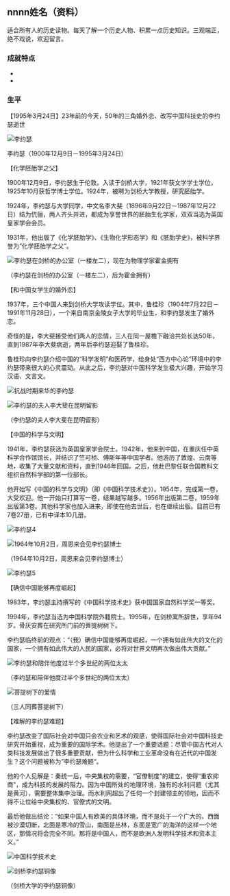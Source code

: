 ## nnnn姓名（资料）

适合所有人的历史读物。每天了解一个历史人物、积累一点历史知识。三观端正，绝不戏说，欢迎留言。  

### 成就特点

- ​
- ​


### 生平

【1995年3月24日】23年前的今天，50年的三角婚外恋、改写中国科技史的李约瑟逝世

![李约瑟](李约瑟.jpg)

李约瑟（1900年12月9日－1995年3月24日）

【化学胚胎学之父】

1900年12月9日，李约瑟生于伦敦。入读于剑桥大学，1921年获文学学士学位，1925年10月获哲学博士学位。1924年，被聘为剑桥大学教授，研究胚胎学。

1924年，李约瑟与大学同学，中文名李大斐（1896年9月22日－1987年12月22日）结为伉俪，两人齐头并进，都成为享誉世界的胚胎生化学家，双双当选为英国皇家学会会员。

1931年，他出版了《化学胚胎学》、《生物化学形态学》和《胚胎学史》，被科学界誉为“化学胚胎学之父”。

![李约瑟在剑桥的办公室（一楼左二），现在为物理学家霍金拥有](李约瑟在剑桥的办公室（一楼左二），现在为物理学家霍金拥有.jpg)

（李约瑟在剑桥的办公室（一楼左二），后为霍金拥有）

【和中国女学生的婚外恋】

1937年，三个中国人来到剑桥大学攻读学位。其中，鲁桂珍（1904年7月22日－1991年11月28日），一个来自南京金陵女子大学的毕业生，和李约瑟发生了婚外恋。

奇怪的是，李大斐接受他们两人的恋情，三人在同一屋檐下融洽共处长达50年，直到1987年李大斐病逝，两年后李约瑟迎娶了鲁桂珍。

鲁桂珍向李约瑟介绍中国的“科学发明”和医药学，给身处“西方中心论”环境中的李约瑟带来很大的心灵震动。从此之后，李约瑟对中国科学发生极大兴趣，开始学习汉语、文言文。

![抗战时期来华的李约瑟](抗战时期来华的李约瑟.jpg)

![李约瑟的夫人李大斐在昆明留影](李约瑟的夫人李大斐在昆明留影.jpeg)

（李约瑟的夫人李大斐在昆明留影）

【中国的科学与文明】

1941年，李约瑟获选为英国皇家学会院士。1942年，他来到中国，在重庆任中英科学合作馆馆长，并结识了竺可桢、傅斯年等中国学者。他游历了敦煌、云南等地，收集了大量文献和资料，直到1946年回国。之后，他赴巴黎任联合国教科文组织自然科学部的第一位部长。

他开始写《中国的科学与文明》（即《中国科学技术史》）。1954年，完成第一卷，大受欢迎。他一开始只打算写一卷，结果越写越多。1956年出版第二卷，1959年出版第3卷。其他科学家也加入进来，即使在他去世后，也在继续出版。目前已有7卷27册，已有中译本10几册。

![李约瑟4](李约瑟4.jpeg)

![1964年10月2日，周恩来会见李约瑟博士](1964年10月2日，周恩来会见李约瑟博士.jpeg)

（1964年10月2日，周恩来会见李约瑟博士）

![李约瑟5](李约瑟5.jpeg)

【确信中国能够再度崛起】

1983年，李约瑟主持撰写的《中国科学技术史》获中国国家自然科学奖一等奖。

1994年，李约瑟当选为中国科学院外籍院士。1995年，在剑桥寓所辞世，享年94岁。骨灰安葬在研究所门前的菩提树树下。

李约瑟临终前的观点：“（我）确信中国能够再度崛起，一个拥有如此伟大的文化的国家，一个拥有如此伟大的人民的国家，必将对世界文明再次做出伟大贡献。”

![李约瑟和陪伴他度过半个多世纪的两位太太](李约瑟和陪伴他度过半个多世纪的两位太太.jpg)

（李约瑟和陪伴他度过半个多世纪的两位太太）

![菩提树下的爱情](菩提树下的爱情.jpg)

（三人同葬菩提树下）

【难解的李约瑟难题】

李约瑟改变了国际社会对中国只会农业和艺术的观感，使得国际社会对中国科技史研究开始重视，成为重要的国际学术。他提出了一个重要话题：尽管中国古代对人类科技发展做出了很多重要贡献，但为什么科学和工业革命没有在近代的中国发生？这个问题被称为”李约瑟难题“。

他的个人见解是：秦统一后，中央集权的需要，“官僚制度”的建立，使得“重农抑商”，成为科技的发展的阻力。因为中国所处的地理环境，独有的水利问题（尤其是黄河），需要整体集中治理。而水利网超出了任何一个封建领主的领地，因而不得不让位给中央集权的、官僚式的文明。

最后他做出结论：“如果中国人有欧美的具体环境，而不是处于一个广大的、西面被沙漠切断，北面是寒冷的雪山，南面是丛林，东面是宽广的海洋的这样一个地区，那情况将会完全不同。那将是中国人，而不是欧洲人发明科学技术和资本主义。”

![中国科学技术史](中国科学技术史.jpeg)

![剑桥李约瑟铜像](剑桥李约瑟铜像.jpg)

（剑桥大学的李约瑟铜像）







